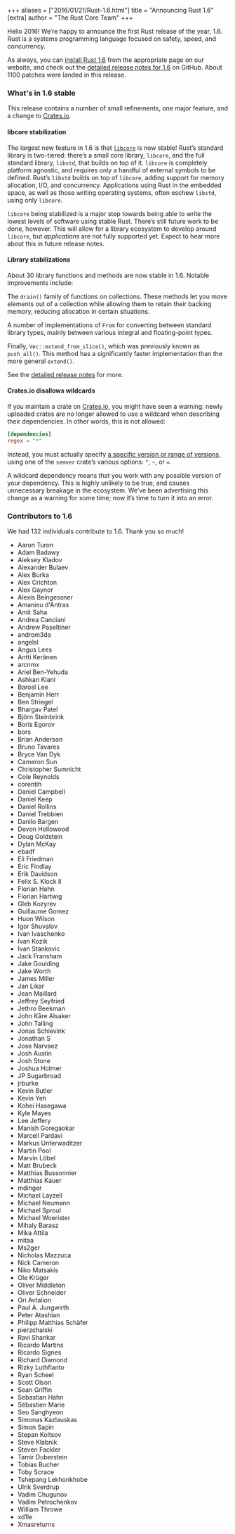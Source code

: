 +++
aliases = ["2016/01/21/Rust-1.6.html"]
title = "Announcing Rust 1.6"
[extra]
author = "The Rust Core Team"
+++

Hello 2016! We’re happy to announce the first Rust release of the year, 1.6.
Rust is a systems programming language focused on safety, speed, and
concurrency.

As always, you can [install Rust 1.6][install] from the appropriate page on our
website, and check out the [detailed release notes for 1.6][notes] on GitHub.
About 1100 patches were landed in this release.

[install]: http://www.rust-lang.org/install.html
[notes]: https://github.com/rust-lang/rust/blob/stable/RELEASES.md#version-160-2016-01-21

### What's in 1.6 stable

This release contains a number of small refinements, one major feature, and
a change to [Crates.io](https://crates.io).

#### libcore stabilization

The largest new feature in 1.6 is that [`libcore`] is now stable! Rust’s
standard library is two-tiered: there’s a small core library, `libcore`, and
the full standard library, `libstd`, that builds on top of it. `libcore` is
completely platform agnostic, and requires only a handful of external symbols
to be defined. Rust’s `libstd` builds on top of `libcore`, adding support for
memory allocation, I/O, and concurrency. Applications using Rust in the
embedded space, as well as those writing operating systems, often eschew
`libstd`, using only `libcore`.

[`libcore`]: http://doc.rust-lang.org/nightly/core/

`libcore` being stabilized is a major step towards being able to write the
lowest levels of software using stable Rust. There’s still future work to be
done, however. This will allow for a library ecosystem to develop around
`libcore`, but _applications_ are not fully supported yet. Expect to hear more
about this in future release notes.

#### Library stabilizations

About 30 library functions and methods are now stable in 1.6. Notable
improvements include:

The `drain()` family of functions on collections. These methods let you move
elements out of a collection while allowing them to retain their backing
memory, reducing allocation in certain situations.

A number of implementations of `From` for converting between standard library
types, mainly between various integral and floating-point types.

Finally, `Vec::extend_from_slice()`, which was previously known as
`push_all()`. This method has a significantly faster implementation than the
more general `extend()`.

See the [detailed release notes][notes] for more.

#### Crates.io disallows wildcards

If you maintain a crate on [Crates.io](https://crates.io), you might have seen
a warning: newly uploaded crates are no longer allowed to use a wildcard when
describing their dependencies. In other words, this is not allowed:

```toml
[dependencies]
regex = "*"
```

Instead, you must actually specify [a specific version or range of
versions][versions], using one of the `semver` crate’s various options: `^`,
`~`, or `=`.

[versions]: http://doc.crates.io/crates-io.html#using-cratesio-based-crates

A wildcard dependency means that you work with any possible version of your
dependency. This is highly unlikely to be true, and causes unnecessary breakage
in the ecosystem. We’ve been advertising this change as a warning for some time;
now it’s time to turn it into an error.

### Contributors to 1.6

We had 132 individuals contribute to 1.6. Thank you so much!

* Aaron Turon
* Adam Badawy
* Aleksey Kladov
* Alexander Bulaev
* Alex Burka
* Alex Crichton
* Alex Gaynor
* Alexis Beingessner
* Amanieu d'Antras
* Amit Saha
* Andrea Canciani
* Andrew Paseltiner
* androm3da
* angelsl
* Angus Lees
* Antti Keränen
* arcnmx
* Ariel Ben-Yehuda
* Ashkan Kiani
* Barosl Lee
* Benjamin Herr
* Ben Striegel
* Bhargav Patel
* Björn Steinbrink
* Boris Egorov
* bors
* Brian Anderson
* Bruno Tavares
* Bryce Van Dyk
* Cameron Sun
* Christopher Sumnicht
* Cole Reynolds
* corentih
* Daniel Campbell
* Daniel Keep
* Daniel Rollins
* Daniel Trebbien
* Danilo Bargen
* Devon Hollowood
* Doug Goldstein
* Dylan McKay
* ebadf
* Eli Friedman
* Eric Findlay
* Erik Davidson
* Felix S. Klock II
* Florian Hahn
* Florian Hartwig
* Gleb Kozyrev
* Guillaume Gomez
* Huon Wilson
* Igor Shuvalov
* Ivan Ivaschenko
* Ivan Kozik
* Ivan Stankovic
* Jack Fransham
* Jake Goulding
* Jake Worth
* James Miller
* Jan Likar
* Jean Maillard
* Jeffrey Seyfried
* Jethro Beekman
* John Kåre Alsaker
* John Talling
* Jonas Schievink
* Jonathan S
* Jose Narvaez
* Josh Austin
* Josh Stone
* Joshua Holmer
* JP Sugarbroad
* jrburke
* Kevin Butler
* Kevin Yeh
* Kohei Hasegawa
* Kyle Mayes
* Lee Jeffery
* Manish Goregaokar
* Marcell Pardavi
* Markus Unterwaditzer
* Martin Pool
* Marvin Löbel
* Matt Brubeck
* Matthias Bussonnier
* Matthias Kauer
* mdinger
* Michael Layzell
* Michael Neumann
* Michael Sproul
* Michael Woerister
* Mihaly Barasz
* Mika Attila
* mitaa
* Ms2ger
* Nicholas Mazzuca
* Nick Cameron
* Niko Matsakis
* Ole Krüger
* Oliver Middleton
* Oliver Schneider
* Ori Avtalion
* Paul A. Jungwirth
* Peter Atashian
* Philipp Matthias Schäfer
* pierzchalski
* Ravi Shankar
* Ricardo Martins
* Ricardo Signes
* Richard Diamond
* Rizky Luthfianto
* Ryan Scheel
* Scott Olson
* Sean Griffin
* Sebastian Hahn
* Sébastien Marie
* Seo Sanghyeon
* Simonas Kazlauskas
* Simon Sapin
* Stepan Koltsov
* Steve Klabnik
* Steven Fackler
* Tamir Duberstein
* Tobias Bucher
* Toby Scrace
* Tshepang Lekhonkhobe
* Ulrik Sverdrup
* Vadim Chugunov
* Vadim Petrochenkov
* William Throwe
* xd1le
* Xmasreturns
